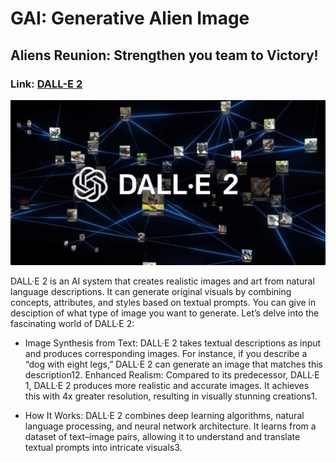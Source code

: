 # GAI: Generative Alien Image

## Aliens Reunion: Strengthen you team to Victory!

### Link: [DALL-E 2](https://openai.com/dall-e-2) 

<img width="1252" alt="Screenshot 2023-03-18 at 6 17 43 PM" src="https://raw.githubusercontent.com/nandan645/GitHeroMedia/main/OpenAI-DALL-E-2.jpg">

DALL·E 2 is an AI system that creates realistic images and art from natural language descriptions. It can generate original visuals by combining concepts, attributes, and styles based on textual prompts. You can give in desciption of what type of image you want to generate.
Let’s delve into the fascinating world of DALL·E 2:

- Image Synthesis from Text: DALL·E 2 takes textual descriptions as input and produces corresponding images. For instance, if you describe a “dog with eight legs,” DALL·E 2 can generate an image that matches this description12.
Enhanced Realism: Compared to its predecessor, DALL·E 1, DALL·E 2 produces more realistic and accurate images. It achieves this with 4x greater resolution, resulting in visually stunning creations1.

- How It Works: DALL·E 2 combines deep learning algorithms, natural language processing, and neural network architecture. It learns from a dataset of text–image pairs, allowing it to understand and translate textual prompts into intricate visuals3.